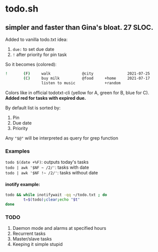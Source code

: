 # todo.sh
## simpler and faster than Gina's bloat. 27 SLOC.

Added to vanilla todo.txt idea:

1. `due:` to set due date
2. `!` after priority for pin task

So it becomes (colored):

```sh
!       (F)     walk              @city               2021-07-25
        (C)     buy milk          @food     +home     2021-07-17
                listen to music             +random  
```

Colors like in official todotxt-cli (yellow for A, green for B, blue for C). **Added red for tasks with expired due.**

By default list is sorted by:

1. Pin
2. Due date
3. Priority

Any `"$@"` will be interpreted as query for grep function


### Examples

`todo $(date +%F)`: outputs today's tasks  
`todo | awk '$NF ~ /2/'`: tasks with date  
`todo | awk '$NF !~ /2/'`: tasks without date

#### inotify example:  
```sh
todo && while inotifywait -qq ~/todo.txt ; do
        t=$(todo);clear;echo "$t"
done
```

### TODO
1. Daemon mode and alarms at specified hours
2. Recurrent tasks
3. Master/slave tasks
4. Keeping it simple stupid
